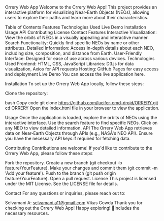 Orrery Web App
Welcome to the Orrery Web App! This project provides an interactive platform for visualizing Near-Earth Objects (NEOs), allowing users to explore their paths and learn more about their characteristics.

Table of Contents
Features
Technologies Used
Live Demo
Installation
Usage
API
Contributing
License
Contact
Features
Interactive Visualization: View the orbits of NEOs in a visually appealing and interactive manner.
Search Functionality: Quickly find specific NEOs by name or other attributes.
Detailed Information: Access in-depth details about each NEO, including size, composition, and distance from Earth.
User-Friendly Interface: Designed for ease of use across various devices.
Technologies Used
Frontend: HTML, CSS, JavaScript
Libraries: D3.js for data visualization, Axios for API requests
Hosting: GitHub Pages for easy access and deployment
Live Demo
You can access the live application here.

Installation
To set up the Orrery Web App locally, follow these steps:

Clone the repository:

bash
Copy code
git clone https://github.com/lucifer-cmd-droid/ORRERY.git
cd ORRERY
Open the index.html file in your browser to view the application.

Usage
Once the application is loaded, explore the orbits of NEOs using the interactive interface.
Use the search feature to find specific NEOs.
Click on any NEO to view detailed information.
API
The Orrery Web App retrieves data on Near-Earth Objects through APIs (e.g., NASA's NEO API). Ensure you have the necessary API keys if required for fetching data.

Contributing
Contributions are welcome! If you'd like to contribute to the Orrery Web App, please follow these steps:

Fork the repository.
Create a new branch (git checkout -b feature/YourFeature).
Make your changes and commit them (git commit -m 'Add your feature').
Push to the branch (git push origin feature/YourFeature).
Open a pull request.
License
This project is licensed under the MIT License. See the LICENSE file for details.

Contact
For any questions or inquiries, please reach out to:

Selvamani A: selvamani.a11@gmail.com
Vikas Gowda
Thank you for checking out the Orrery Web App! Happy exploring! 🌌includes the necessary resources.



